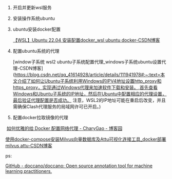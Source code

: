 1. 开启并更新wsl服务

2. 安装操作系统ubuntu

3. ubuntu安装docker配置

   [【WSL】Ubuntu 22.04 安装配置docker_wsl ubuntu docker-CSDN博客](https://blog.csdn.net/qq_37387199/article/details/129100486)

4. 配置ubuntu系统的代理

   [window子系统 wsl2 ubuntu子系统配置代理_windows子系统ubuntu设置代理-CSDN博客](https://blog.csdn.net/qq_41614928/article/details/111941978#:~:text=本文介绍了如何让Ubuntu子系统利用Windows的IPV4地址设置http_proxy和https_proxy，实现通过Windows代理来加速软件下载和安装。,首先查看Windows和Ubuntu子系统的IP地址，然后在Ubuntu中配置相应的代理设置，最后验证代理配置是否成功。 注意，WSL2的IP地址可能在重启后改变，并且需确保Clash代理服务的局域网许可已开启。)

5. 配置docker拉取镜像的代理

​		[如何优雅的给 Docker 配置网络代理 - CharyGao - 博客园](https://www.cnblogs.com/Chary/p/18096678)



[使用docker-compose安装Milvus向量数据库及Attu可视化连接工具_docker部署milvus attu-CSDN博客](https://blog.csdn.net/weimeilayer/article/details/144351466)





ps:

[GitHub - doccano/doccano: Open source annotation tool for machine learning practitioners.](https://github.com/doccano/doccano)